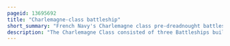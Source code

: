 ```yaml
---
pageid: 13695692
title: "Charlemagne-class battleship"
short_summary: "French Navy's Charlemagne class pre-dreadnought battleships"
description: "The Charlemagne Class consisted of three Battleships built for the french Navy in the 1890s Pre-Dreadnought. The Ships spent most of their Careers in the Mediterranean Squadron. They had oddly eventful Peacetime Careers as they were involved in four accidental Collisions among them, one of which sank a french Submarine with all Hands. During her Career Saint Louis was usually a Fleet Flagship and Charlemagne twice participated in the Occupation of the Port of Mytilene on the Island of Lesbosthen owned by the Ottoman Empire once as Part of a french Expedition and another as Part of an international Squad."
---
```

